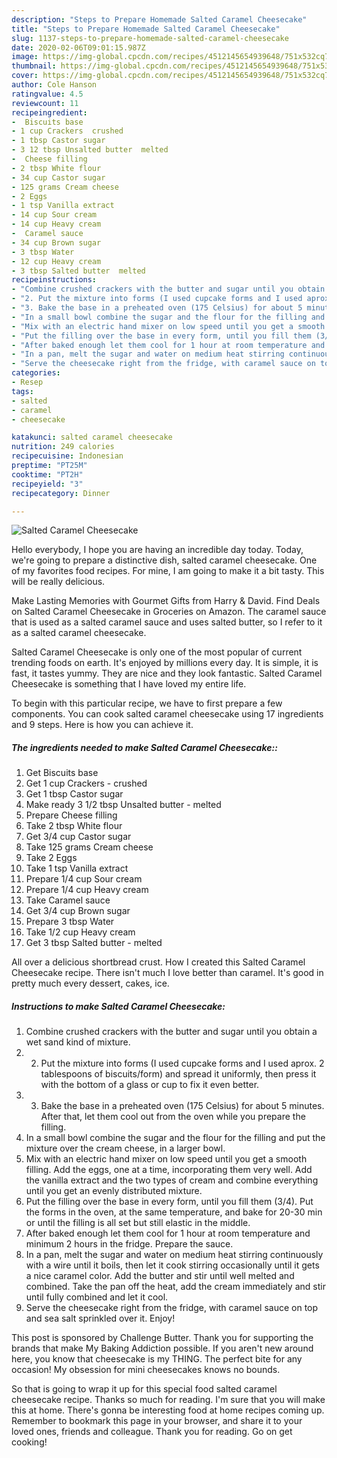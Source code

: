 ```yaml
---
description: "Steps to Prepare Homemade Salted Caramel Cheesecake"
title: "Steps to Prepare Homemade Salted Caramel Cheesecake"
slug: 1137-steps-to-prepare-homemade-salted-caramel-cheesecake
date: 2020-02-06T09:01:15.987Z
image: https://img-global.cpcdn.com/recipes/4512145654939648/751x532cq70/salted-caramel-cheesecake-recipe-main-photo.jpg
thumbnail: https://img-global.cpcdn.com/recipes/4512145654939648/751x532cq70/salted-caramel-cheesecake-recipe-main-photo.jpg
cover: https://img-global.cpcdn.com/recipes/4512145654939648/751x532cq70/salted-caramel-cheesecake-recipe-main-photo.jpg
author: Cole Hanson
ratingvalue: 4.5
reviewcount: 11
recipeingredient:
-  Biscuits base
- 1 cup Crackers  crushed
- 1 tbsp Castor sugar
- 3 12 tbsp Unsalted butter  melted
-  Cheese filling
- 2 tbsp White flour
- 34 cup Castor sugar
- 125 grams Cream cheese
- 2 Eggs
- 1 tsp Vanilla extract
- 14 cup Sour cream
- 14 cup Heavy cream
-  Caramel sauce
- 34 cup Brown sugar
- 3 tbsp Water
- 12 cup Heavy cream
- 3 tbsp Salted butter  melted
recipeinstructions:
- "Combine crushed crackers with the butter and sugar until you obtain a wet sand kind of mixture."
- "2. Put the mixture into forms (I used cupcake forms and I used aprox. 2 tablespoons of biscuits/form) and spread it uniformly, then press it with the bottom of a glass or cup to fix it even better."
- "3. Bake the base in a preheated oven (175 Celsius) for about 5 minutes. After that, let them cool out from the oven while you prepare the filling."
- "In a small bowl combine the sugar and the flour for the filling and put the mixture over the cream cheese, in a larger bowl."
- "Mix with an electric hand mixer on low speed until you get a smooth filling. Add the eggs, one at a time, incorporating them very well. Add the vanilla extract and the two types of cream and combine everything until you get an evenly distributed mixture."
- "Put the filling over the base in every form, until you fill them (3/4). Put the forms in the oven, at the same temperature, and bake for 20-30 min or until the filling is all set but still elastic in the middle."
- "After baked enough let them cool for 1 hour at room temperature and minimum 2 hours in the fridge. Prepare the sauce."
- "In a pan, melt the sugar and water on medium heat stirring continuously with a wire until it boils, then let it cook stirring occasionally until it gets a nice caramel color. Add the butter and stir until well melted and combined. Take the pan off the heat, add the cream immediately and stir until fully combined and let it cool."
- "Serve the cheesecake right from the fridge, with caramel sauce on top and sea salt sprinkled over it. Enjoy!"
categories:
- Resep
tags:
- salted
- caramel
- cheesecake

katakunci: salted caramel cheesecake
nutrition: 249 calories
recipecuisine: Indonesian
preptime: "PT25M"
cooktime: "PT2H"
recipeyield: "3"
recipecategory: Dinner

---
```



![Salted Caramel Cheesecake](https://img-global.cpcdn.com/recipes/4512145654939648/751x532cq70/salted-caramel-cheesecake-recipe-main-photo.jpg)

Hello everybody, I hope you are having an incredible day today. Today, we're going to prepare a distinctive dish, salted caramel cheesecake. One of my favorites food recipes. For mine, I am going to make it a bit tasty. This will be really delicious.

Make Lasting Memories with Gourmet Gifts from Harry &amp; David. Find Deals on Salted Caramel Cheesecake in Groceries on Amazon. The caramel sauce that is used as a salted caramel sauce and uses salted butter, so I refer to it as a salted caramel cheesecake.

Salted Caramel Cheesecake is only one of the most popular of current trending foods on earth. It's enjoyed by millions every day. It is simple, it is fast, it tastes yummy. They are nice and they look fantastic. Salted Caramel Cheesecake is something that I have loved my entire life.


To begin with this particular recipe, we have to first prepare a few components. You can cook salted caramel cheesecake using 17 ingredients and 9 steps. Here is how you can achieve it.

##### The ingredients needed to make Salted Caramel Cheesecake::

1. Get  Biscuits base
1. Get 1 cup Crackers - crushed
1. Get 1 tbsp Castor sugar
1. Make ready 3 1/2 tbsp Unsalted butter - melted
1. Prepare  Cheese filling
1. Take 2 tbsp White flour
1. Get 3/4 cup Castor sugar
1. Take 125 grams Cream cheese
1. Take 2 Eggs
1. Take 1 tsp Vanilla extract
1. Prepare 1/4 cup Sour cream
1. Prepare 1/4 cup Heavy cream
1. Take  Caramel sauce
1. Get 3/4 cup Brown sugar
1. Prepare 3 tbsp Water
1. Take 1/2 cup Heavy cream
1. Get 3 tbsp Salted butter - melted


All over a delicious shortbread crust. How I created this Salted Caramel Cheesecake recipe. There isn&#39;t much I love better than caramel. It&#39;s good in pretty much every dessert, cakes, ice. 

##### Instructions to make Salted Caramel Cheesecake:

1. Combine crushed crackers with the butter and sugar until you obtain a wet sand kind of mixture.
1. 2. Put the mixture into forms (I used cupcake forms and I used aprox. 2 tablespoons of biscuits/form) and spread it uniformly, then press it with the bottom of a glass or cup to fix it even better.
1. 3. Bake the base in a preheated oven (175 Celsius) for about 5 minutes. After that, let them cool out from the oven while you prepare the filling.
1. In a small bowl combine the sugar and the flour for the filling and put the mixture over the cream cheese, in a larger bowl.
1. Mix with an electric hand mixer on low speed until you get a smooth filling. Add the eggs, one at a time, incorporating them very well. Add the vanilla extract and the two types of cream and combine everything until you get an evenly distributed mixture.
1. Put the filling over the base in every form, until you fill them (3/4). Put the forms in the oven, at the same temperature, and bake for 20-30 min or until the filling is all set but still elastic in the middle.
1. After baked enough let them cool for 1 hour at room temperature and minimum 2 hours in the fridge. Prepare the sauce.
1. In a pan, melt the sugar and water on medium heat stirring continuously with a wire until it boils, then let it cook stirring occasionally until it gets a nice caramel color. Add the butter and stir until well melted and combined. Take the pan off the heat, add the cream immediately and stir until fully combined and let it cool.
1. Serve the cheesecake right from the fridge, with caramel sauce on top and sea salt sprinkled over it. Enjoy!


This post is sponsored by Challenge Butter. Thank you for supporting the brands that make My Baking Addiction possible. If you aren&#39;t new around here, you know that cheesecake is my THING. The perfect bite for any occasion! My obsession for mini cheesecakes knows no bounds. 

So that is going to wrap it up for this special food salted caramel cheesecake recipe. Thanks so much for reading. I'm sure that you will make this at home. There's gonna be interesting food at home recipes coming up. Remember to bookmark this page in your browser, and share it to your loved ones, friends and colleague. Thank you for reading. Go on get cooking!

